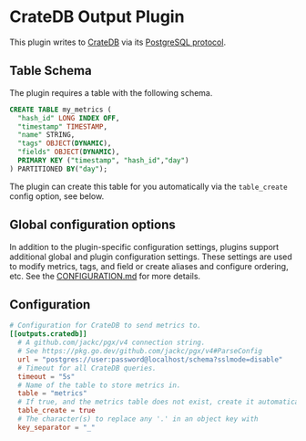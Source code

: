 # CrateDB Output Plugin

This plugin writes to [CrateDB](https://crate.io/) via its [PostgreSQL
protocol](https://crate.io/docs/crate/reference/protocols/postgres.html).

## Table Schema

The plugin requires a table with the following schema.

```sql
CREATE TABLE my_metrics (
  "hash_id" LONG INDEX OFF,
  "timestamp" TIMESTAMP,
  "name" STRING,
  "tags" OBJECT(DYNAMIC),
  "fields" OBJECT(DYNAMIC),
  PRIMARY KEY ("timestamp", "hash_id","day")
) PARTITIONED BY("day");
```

The plugin can create this table for you automatically via the `table_create`
config option, see below.

## Global configuration options <!-- @/docs/includes/plugin_config.md -->

In addition to the plugin-specific configuration settings, plugins support
additional global and plugin configuration settings. These settings are used to
modify metrics, tags, and field or create aliases and configure ordering, etc.
See the [CONFIGURATION.md][CONFIGURATION.md] for more details.

[CONFIGURATION.md]: ../../../docs/CONFIGURATION.md

## Configuration

```toml @sample.conf
# Configuration for CrateDB to send metrics to.
[[outputs.cratedb]]
  # A github.com/jackc/pgx/v4 connection string.
  # See https://pkg.go.dev/github.com/jackc/pgx/v4#ParseConfig
  url = "postgres://user:password@localhost/schema?sslmode=disable"
  # Timeout for all CrateDB queries.
  timeout = "5s"
  # Name of the table to store metrics in.
  table = "metrics"
  # If true, and the metrics table does not exist, create it automatically.
  table_create = true
  # The character(s) to replace any '.' in an object key with
  key_separator = "_"
```
